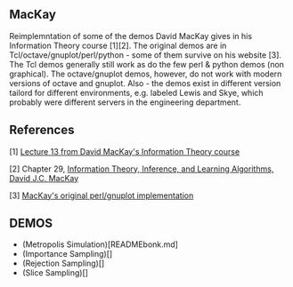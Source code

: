 ## MacKay

Reimplemntation of some of the demos David MacKay gives in his Information Theory course [1][2].
The original demos are in Tcl/octave/gnuplot/perl/python - some of them survive on his website [3].
The Tcl demos generally still work as do the few perl & python demos (non graphical).
The octave/gnuplot demos, however, do not work with modern versions of octave and gnuplot.
Also - the demos exist in different version tailord for different environments, e.g. labeled
Lewis and Skye, which probably were different servers in the engineering department.

References
----------

[1] [Lecture 13 from David MacKay's Information Theory course](https://videolectures.net/videos/)

[2] Chapter 29, [Information Theory, Inference, and Learning Algorithms, David J.C. MacKay](https://www.inference.org.uk/mackay/Book.html)

[3] [MacKay's original perl/gnuplot implementation](https://www.inference.org.uk/mackay/itprnn/code/metrop/)

DEMOS
-----

* (Metropolis Simulation)[READMEbonk.md]
* (Importance Sampling)[]
* (Rejection Sampling)[]
* (Slice Sampling)[]
